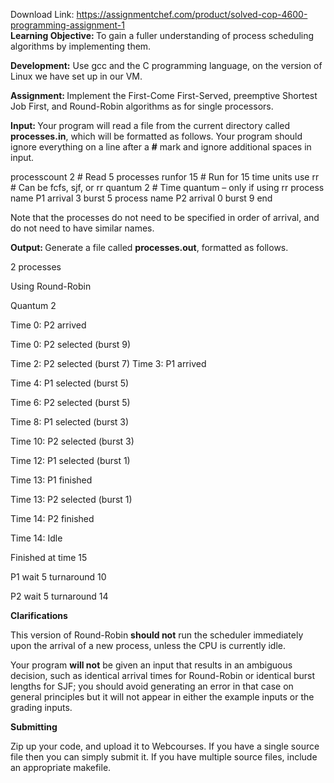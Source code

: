Download Link: https://assignmentchef.com/product/solved-cop-4600-programming-assignment-1
<br>
<strong>Learning Objective: </strong>To gain a fuller understanding of process scheduling algorithms by implementing them.

<strong>Development:</strong> Use gcc and the C programming language, on the version of Linux we have set up in our VM.

<strong>Assignment: </strong>Implement the First-Come First-Served, preemptive Shortest Job First, and Round-Robin algorithms as for single processors.

<strong>Input: </strong>Your program will read a file from the current directory called <strong>processes.in</strong>, which will be formatted as follows.  Your program should ignore everything on a line after a <strong>#</strong> mark and ignore additional spaces in input.

processcount 2        # Read 5 processes      runfor 15             # Run for 15 time units      use rr                # Can be fcfs, sjf, or rr      quantum 2             # Time quantum – only if using rr      process name P1 arrival 3 burst 5      process name P2 arrival 0 burst 9      end

Note that the processes do not need to be specified in order of arrival, and do not need to have similar names.

<strong>Output: </strong>Generate a file called <strong>processes.out</strong>, formatted as follows.

2 processes

Using Round-Robin

Quantum 2




Time 0: P2 arrived

Time 0: P2 selected (burst 9)

Time 2: P2 selected (burst 7)      Time 3: P1 arrived

Time 4: P1 selected (burst 5)

Time 6: P2 selected (burst 5)

Time 8: P1 selected (burst 3)

Time 10: P2 selected (burst 3)

Time 12: P1 selected (burst 1)

Time 13: P1 finished

Time 13: P2 selected (burst 1)

Time 14: P2 finished

Time 14: Idle

Finished at time 15




P1 wait 5 turnaround 10

P2 wait 5 turnaround 14

<strong>Clarifications </strong>

This version of Round-Robin <strong>should not</strong> run the scheduler immediately upon the arrival of a new process, unless the CPU is currently idle.

Your program <strong>will not</strong> be given an input that results in an ambiguous decision, such as identical arrival times for Round-Robin or identical burst lengths for SJF; you should avoid generating an error in that case on general principles but it will not appear in either the example inputs or the grading inputs.

<strong>Submitting</strong>

Zip up your code, and upload it to Webcourses.  If you have a single source file then you can simply submit it.  If you have multiple source files, include an appropriate makefile.


